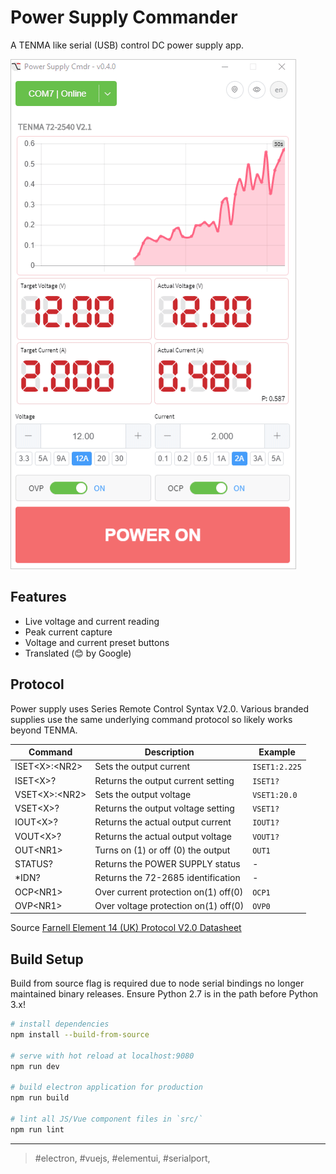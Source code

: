 # Power Supply Commander

A TENMA like serial (USB) control DC power supply app.

![animated showcase](example.webp)

## Features

- Live voltage and current reading
- Peak current capture
- Voltage and current preset buttons
- Translated (:blush: by Google)

## Protocol

Power supply uses Series Remote Control Syntax V2.0. Various branded supplies
use the same underlying command protocol so likely works beyond TENMA.

| Command         | Description                          | Example       |
| --------------- | ------------------------------------ | ------------- |
| ISET\<X>:\<NR2> | Sets the output current              | `ISET1:2.225` |
| ISET\<X>?       | Returns the output current setting   | `ISET1?`      |
| VSET\<X>:\<NR2> | Sets the output voltage              | `VSET1:20.0`  |
| VSET\<X>?       | Returns the output voltage setting   | `VSET1?`      |
| IOUT\<X>?       | Returns the actual output current    | `IOUT1?`      |
| VOUT\<X>?       | Returns the actual output voltage    | `VOUT1?`      |
| OUT\<NR1>       | Turns on (1) or off (0) the output   | `OUT1`        |
| STATUS?         | Returns the POWER SUPPLY status      | -             |
| \*IDN?          | Returns the 72-2685 identification   | -             |
| OCP\<NR1>       | Over current protection on(1) off(0) | `OCP1`        |
| OVP\<NR1>       | Over voltage protection on(1) off(0) | `OVP0`        |

Source [Farnell Element 14 (UK) Protocol V2.0 Datasheet](https://www.element14.com/community/docs/DOC-75108/l/protocol-information-for-tenma-72-2550-and-tenma-72-2535-qa-window-driver)

## Build Setup

Build from source flag is required due to node serial bindings no longer
maintained binary releases. Ensure Python 2.7 is in the path before Python 3.x!

```bash
# install dependencies
npm install --build-from-source

# serve with hot reload at localhost:9080
npm run dev

# build electron application for production
npm run build

# lint all JS/Vue component files in `src/`
npm run lint

```

---

> #electron, #vuejs, #elementui, #serialport,
